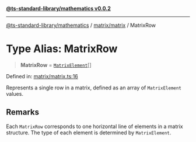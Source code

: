 [**@ts-standard-library/mathematics v0.0.2**](../../../README.md)

***

[@ts-standard-library/mathematics](../../../README.md) / [matrix/matrix](../README.md) / MatrixRow

# Type Alias: MatrixRow

> **MatrixRow** = [`MatrixElement`](MatrixElement.md)[]

Defined in: [matrix/matrix.ts:16](https://github.com/gabaudette/ts-stdlib/blob/725aff52e6f28b9942b278b955914b3ace9f325c/packages/mathematics/src/matrix/matrix.ts#L16)

Represents a single row in a matrix, defined as an array of `MatrixElement` values.

## Remarks

Each `MatrixRow` corresponds to one horizontal line of elements in a matrix structure.
The type of each element is determined by `MatrixElement`.
